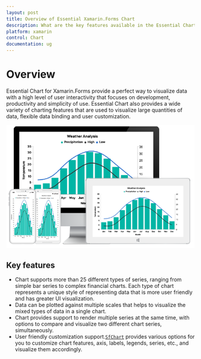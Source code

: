```yaml
---
layout: post
title: Overview of Essential Xamarin.Forms Chart
description: What are the key features available in the Essential Chart for Xamarin.Forms
platform: xamarin
control: Chart
documentation: ug
---
```


# Overview

Essential Chart for Xamarin.Forms provide a perfect way to visualize data with a high level of user interactivity that focuses on development, productivity and simplicity of use. Essential Chart also provides a wide variety of charting features that are used to visualize large quantities of data, flexible data binding and user customization.

![](Overview_images/img1.png)



## Key features

* Chart supports more than 25 different types of series, ranging from simple bar series to complex financial charts. Each type of chart represents a unique style of representing data that is more user friendly and has greater UI visualization.
* Data can be plotted against multiple scales that helps to visualize the mixed types of data in a single chart.
* Chart provides support to render multiple series at the same time, with options to compare and visualize two different chart series, simultaneously.
* User friendly customization support.[`SfChart`](https://help.syncfusion.com/cr/cref_files/xamarin/Syncfusion.SfChart.XForms~Syncfusion.SfChart.XForms.SfChart.html) provides various options for you to customize chart features, axis, labels, legends, series, etc., and visualize them accordingly. 
